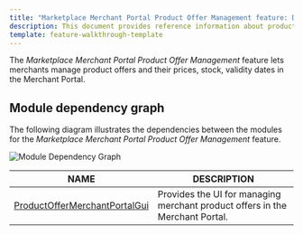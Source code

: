 ```yaml
---
title: "Marketplace Merchant Portal Product Offer Management feature: Domain model and relationships"
description: This document provides reference information about product offers in the Merchant Portal.
template: feature-walkthrough-template
---
```


The *Marketplace Merchant Portal Product Offer Management* feature lets merchants manage product offers and their prices, stock, validity dates in the Merchant Portal.

## Module dependency graph

The following diagram illustrates the dependencies between the modules for the *Marketplace Merchant Portal Product Offer Management* feature.

![Module Dependency Graph](https://confluence-connect.gliffy.net/embed/image/c7d38902-eec0-417d-94ce-31d1baf9599d.png?utm_medium=live&utm_source=custom)

| NAME | DESCRIPTION |
| --- | --- |
| [ProductOfferMerchantPortalGui](https://github.com/spryker/product-offer-merchant-portal-gui) | Provides the UI for managing merchant product offers in the Merchant Portal. |
